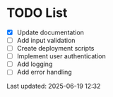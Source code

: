 # TODO List

- [x] Update documentation
- [ ] Add input validation
- [ ] Create deployment scripts
- [ ] Implement user authentication
- [ ] Add logging
- [ ] Add error handling

Last updated: 2025-06-19 12:32
